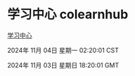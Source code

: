 # 学习中心 colearnhub
[学习中心](http://219.139.197.74:56308/colearnhub/)

2024年 11月 04日 星期一 02:20:01 CST

2024年 11月 03日 星期日 18:20:01 GMT
